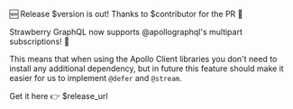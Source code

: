 🆕 Release $version is out! Thanks to $contributor for the PR 👏

Strawberry GraphQL now supports @apollographql's multipart subscriptions! 🎉

This means that when using the Apollo Client libraries you don't need to install
any additional dependency, but in future this feature should make it easier for
us to implement `@defer` and `@stream`.

Get it here 👉 $release_url
